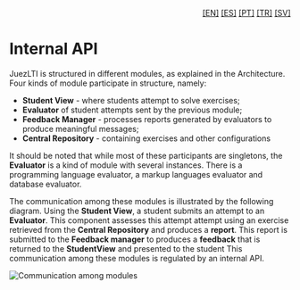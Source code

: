 <p align="right">
  <a href="README.md">[EN]</a>
  <a href="README_es.md">[ES]</a>
  <a href="README_pt.md">[PT]</a>
  <a href="README_tr.md">[TR]</a>
  <a href="README_sv.md">[SV]</a>
</p>


# Internal API

JuezLTI is structured in different modules, as explained in the Architecture. Four kinds of module participate in structure, namely: 

 - **Student View** - where students attempt to solve exercises;
 - **Evaluator** of student attempts sent by the previous module;
 - **Feedback Manager** - processes reports generated by evaluators to produce meaningful messages; 
 - **Central Repository** - containing exercises and other configurations

 It should be noted that while most of these participants are singletons, the **Evaluator** is a kind of module with several instances. There is a programming language evaluator, a markup languages evaluator and database evaluator.

The communication among these modules is illustrated by the following diagram. Using the **Student View**,  a student submits an attempt to an **Evaluator**. This component assesses this attempt attempt using an exercise retrieved from the **Central Repository** and produces a **report**. This report is submitted to the **Feedback manager** to produces a **feedback** that is returned to the **StudentView** and presented to the student  This communication among these modules is regulated by an internal API.

![Communication among modules](generic-evalutor-architecture.svg)
